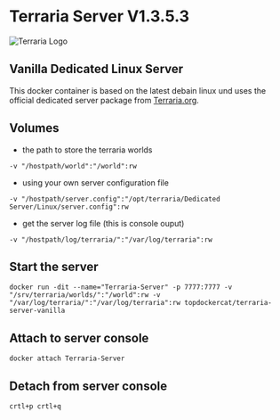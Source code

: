 # Terraria Server V1.3.5.3
![Terraria Logo](https://hydra-media.cursecdn.com/terraria.gamepedia.com/7/7a/Terraria-official-website-2014.png "Terraria Logo")

## Vanilla Dedicated Linux Server
This docker container is based on the latest debain linux und uses the official dedicated server package from [Terraria.org](http://terraria.org/).

## Volumes
* the path to store the terraria worlds
```
-v "/hostpath/world":"/world":rw
``` 
* using your own server configuration file
```
-v "/hostpath/server.config":"/opt/terraria/Dedicated Server/Linux/server.config":rw
``` 
* get the server log file (this is console ouput)
```
-v "/hostpath/log/terraria/":"/var/log/terraria":rw
``` 

## Start the server
```
docker run -dit --name="Terraria-Server" -p 7777:7777 -v "/srv/terraria/worlds/":"/world":rw -v "/var/log/terraria/":"/var/log/terraria":rw topdockercat/terraria-server-vanilla
```

## Attach to server console
```
docker attach Terraria-Server
```

## Detach from server console
```
crtl+p crtl+q
```